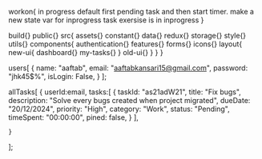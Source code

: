 workon{
    in progress default first pending task and then start timer.
    make a new state var for inprogress task
    exersise is in inprogress
}

<!-- projecet-structure -->
build{}
public{}
src{
    assets{}
    constant{}
    data{}
    redux{}
    storage{}
    style{}
    utils{}
    components{
        authentication{}
        features{}
        forms{}
        icons{}
        layout{
            new-ui{
                dashboard{}
                my-tasks{}
            }
            old-ui{}
        }
    }
}

 <!-- schema -->
users[
    {
        name: "aaftab",
        email: "aaftabkansari15@gmail.com",
        password: "jhk45$%",
        isLogin: False,
    }
];

allTasks[
    {
        userId:email,
        tasks:[
            {
                taskId: "as21adW21",
                title: "Fix bugs",
                description: "Solve every bugs created when project migrated",
                dueDate: "20/12/2024",
                priority: "High",
                category: "Work",
                status: "Pending",
                timeSpent: "00:00:00",
                pined: false,
            }
        ],

    }
];
